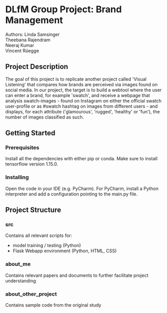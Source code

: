 # DLfM Group Project: Brand Management
Authors: 
Linda Samsinger<br>
Theebana Rajendram<br>
Neeraj Kumar<br>
Vincent Rüegge<br>

## Project Description
The goal of this project is to replicate another project called 'Visual Listening' that compares how brands are perceived via images found on social media. In our project, the target is to build a webtool where the user can enter a brand, for example 'swatch', and receive a webpage that analysis swatch-images - found on Instagram on either the official swatch user-profile or as #swatch hashtag on images from different users - and displays, for each attribute ('glamourous', 'rugged', 'healthy' or 'fun'), the number of images classified as such. 

## Getting Started
### Prerequisites
Install all the dependencies with either pip or conda. Make sure to install tensorflow version 1.15.0.

### Installing
Open the code in your IDE (e.g. PyCharm). For PyCharm, install a Python interpreter and add a configuration pointing to the main.py file. 

## Project Structure
### src
Contains all relevant scripts for: 
- model training / testing (Python)
- Flask Webapp environment (Python, HTML, CSS)

### about_me
Contains relevant papers and documents to further facilitate project understanding

### about_other_project
Contains sample code from the original study
